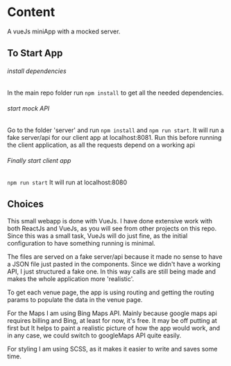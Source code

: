 # Content

A vueJs miniApp with a mocked server.

## To Start App

###### install dependencies  
In the main repo folder run `npm install` to get all the needed dependencies.

###### start mock API
Go to the folder 'server' and run `npm install` and `npm run start`.
It will run a fake server/api for our client app at localhost:8081. Run this before running the client application, as all the requests depend on a working api   

###### Finally start client app
`npm run start` It will run at localhost:8080   

## Choices
This small webapp is done with VueJs. I have done extensive work with both ReactJs and VueJs, as you will see from other projects on this repo. Since this was a small task, VueJs will do just fine, as the initial configuration to have something running is minimal.

The files are served on a fake server/api because it made no sense to have a JSON file just pasted in the components. Since we didn't have a working API, I just structured a fake one. In this way calls are still being made and makes the whole application more 'realistic'.

To get each venue page, the app is using routing and getting the routing params to populate the data in the venue page.

For the Maps I am using Bing Maps API. Mainly because google maps api requires billing and Bing, at least for now, it's free. It may be off putting at first but It helps to paint a realistic picture of how the app would work, and in any case, we could switch to googleMaps API quite easily.

For styling I am using SCSS, as it makes it easier to write and saves some time.
